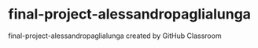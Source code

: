 # final-project-alessandropaglialunga
final-project-alessandropaglialunga created by GitHub Classroom
